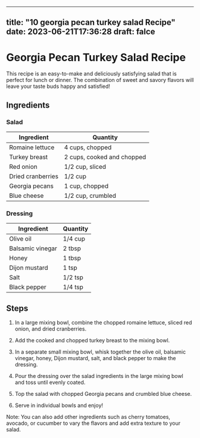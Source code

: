 
---
title: "10 georgia pecan turkey salad Recipe"
date: 2023-06-21T17:36:28
draft: falce
---

# Georgia Pecan Turkey Salad Recipe

This recipe is an easy-to-make and deliciously satisfying salad that is perfect for lunch or dinner. The combination of sweet and savory flavors will leave your taste buds happy and satisfied!

## Ingredients 

### Salad

|Ingredient | Quantity |
|-------|--------|
|Romaine lettuce| 4 cups, chopped|
|Turkey breast| 2 cups, cooked and chopped |
|Red onion| 1/2 cup, sliced |
|Dried cranberries| 1/2 cup |
|Georgia pecans| 1 cup, chopped |
|Blue cheese| 1/2 cup, crumbled |

### Dressing

|Ingredient | Quantity |
|-------|--------|
|Olive oil| 1/4 cup|
|Balsamic vinegar| 2 tbsp |
|Honey| 1 tbsp |
|Dijon mustard| 1 tsp |
|Salt|1/2 tsp |
|Black pepper|1/4 tsp |

## Steps

1. In a large mixing bowl, combine the chopped romaine lettuce, sliced red onion, and dried cranberries.

2. Add the cooked and chopped turkey breast to the mixing bowl.

3. In a separate small mixing bowl, whisk together the olive oil, balsamic vinegar, honey, Dijon mustard, salt, and black pepper to make the dressing.

4. Pour the dressing over the salad ingredients in the large mixing bowl and toss until evenly coated.

5. Top the salad with chopped Georgia pecans and crumbled blue cheese.

6. Serve in individual bowls and enjoy!

Note: You can also add other ingredients such as cherry tomatoes, avocado, or cucumber to vary the flavors and add extra texture to your salad.
